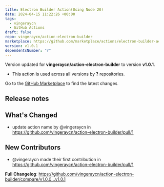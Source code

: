 ```yaml
---
title: Electron Builder Action(Using Node 20)
date: 2024-04-15 11:22:26 +00:00
tags:
  - vingeraycn
  - GitHub Actions
draft: false
repo: vingeraycn/action-electron-builder
marketplace: https://github.com/marketplace/actions/electron-builder-action-using-node-20
version: v1.0.1
dependentsNumber: "?"
---
```



Version updated for **vingeraycn/action-electron-builder** to version **v1.0.1**.
- This action is used across all versions by **?** repositories.

Go to the [GitHub Marketplace](https://github.com/marketplace/actions/electron-builder-action-using-node-20) to find the latest changes.

## Release notes

## What's Changed
* update action name by @vingeraycn in https://github.com/vingeraycn/action-electron-builder/pull/1

## New Contributors
* @vingeraycn made their first contribution in https://github.com/vingeraycn/action-electron-builder/pull/1

**Full Changelog**: https://github.com/vingeraycn/action-electron-builder/compare/v1.0.0...v1.0.1

